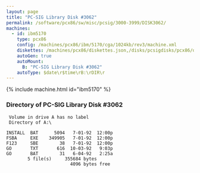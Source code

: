 ```yaml
---
layout: page
title: "PC-SIG Library Disk #3062"
permalink: /software/pcx86/sw/misc/pcsig/3000-3999/DISK3062/
machines:
  - id: ibm5170
    type: pcx86
    config: /machines/pcx86/ibm/5170/cga/1024kb/rev3/machine.xml
    diskettes: /machines/pcx86/diskettes.json,/disks/pcsigdisks/pcx86/diskettes.json
    autoGen: true
    autoMount:
      B: "PC-SIG Library Disk #3062"
    autoType: $date\r$time\rB:\rDIR\r
---
```


{% include machine.html id="ibm5170" %}

### Directory of PC-SIG Library Disk #3062

     Volume in drive A has no label
     Directory of A:\

    INSTALL  BAT      5094   7-01-92  12:00p
    FSBA     EXE    349905   7-01-92  12:00p
    F123     SBE        38   7-01-92  12:00p
    GO       TXT       616  10-03-92   9:03p
    GO       BAT        31   6-04-92   2:25a
            5 file(s)     355684 bytes
                            4096 bytes free
